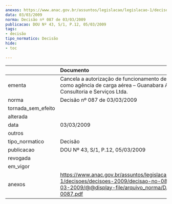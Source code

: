```yaml
---
anexos: https://www.anac.gov.br/assuntos/legislacao/legislacao-1/decisoes/decisoes-2009/decisao-no-087-de-03-03-2009/@@display-file/arquivo_norma/DA2009-0087.pdf
data: 03/03/2009
norma: Decisão nº 087 de 03/03/2009
publicacao: DOU Nº 43, S/1, P.12, 05/03/2009
tags:
- decisão
tipo_normatico: Decisão
hide: 
- toc 
 
---
```


|                    | Documento                                                                                                                                                 |
|:-------------------|:----------------------------------------------------------------------------------------------------------------------------------------------------------|
| ementa             | Cancela a autorização de funcionamento de empresa como agência de carga aérea – Guanabara Aduaneira Consultoria e Serviços Ltda.                          |
| norma              | Decisão nº 087 de 03/03/2009                                                                                                                              |
| tornada_sem_efeito |                                                                                                                                                           |
| alterada           |                                                                                                                                                           |
| data               | 03/03/2009                                                                                                                                                |
| outros             |                                                                                                                                                           |
| tipo_normatico     | Decisão                                                                                                                                                   |
| publicacao         | DOU Nº 43, S/1, P.12, 05/03/2009                                                                                                                          |
| revogada           |                                                                                                                                                           |
| em_vigor           |                                                                                                                                                           |
| anexos             | https://www.anac.gov.br/assuntos/legislacao/legislacao-1/decisoes/decisoes-2009/decisao-no-087-de-03-03-2009/@@display-file/arquivo_norma/DA2009-0087.pdf |